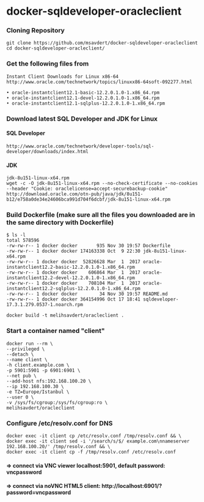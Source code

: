 # docker-sqldeveloper-oracleclient

### Cloning Repository

    git clone https://github.com/msavdert/docker-sqldeveloper-oracleclient
    cd docker-sqldeveloper-oracleclient/

### Get the following files from 

    Instant Client Downloads for Linux x86-64
    http://www.oracle.com/technetwork/topics/linuxx86-64soft-092277.html

	• oracle-instantclient12.1-basic-12.2.0.1.0-1.x86_64.rpm
	• oracle-instantclient12.1-devel-12.2.0.1.0-1.x86_64.rpm
	• oracle-instantclient12.1-sqlplus-12.2.0.1.0-1.x86_64.rpm

### Download latest SQL Developer and JDK for Linux

#### SQL Developer
    http://www.oracle.com/technetwork/developer-tools/sql-developer/downloads/index.html
#### JDK
    jdk-8u151-linux-x64.rpm
    wget -c -O jdk-8u151-linux-x64.rpm --no-check-certificate --no-cookies --header "Cookie: oraclelicense=accept-securebackup-cookie" http://download.oracle.com/otn-pub/java/jdk/8u151-b12/e758a0de34e24606bca991d704f6dcbf/jdk-8u151-linux-x64.rpm

### Build Dockerfile (make sure all the files you downloaded are in the same directory with Dockerfile)

    $ ls -l
    total 578596
    -rw-rw-r-- 1 docker docker       935 Nov 30 19:57 Dockerfile
    -rw-rw-r-- 1 docker docker 174163338 Oct  9 22:30 jdk-8u151-linux-x64.rpm
    -rw-rw-r-- 1 docker docker  52826628 Mar  1  2017 oracle-instantclient12.2-basic-12.2.0.1.0-1.x86_64.rpm
    -rw-rw-r-- 1 docker docker    606864 Mar  1  2017 oracle-instantclient12.2-devel-12.2.0.1.0-1.x86_64.rpm
    -rw-rw-r-- 1 docker docker    708104 Mar  1  2017 oracle-instantclient12.2-sqlplus-12.2.0.1.0-1.x86_64.rpm
    -rw-rw-r-- 1 docker docker        34 Nov 30 19:57 README.md
    -rw-rw-r-- 1 docker docker 364154996 Oct 17 18:41 sqldeveloper-17.3.1.279.0537-1.noarch.rpm
    
    docker build -t melihsavdert/oracleclient .

### Start a container named "client"

    docker run --rm \
    --privileged \
    --detach \
    --name client \
    -h client.example.com \
    -p 5901:5901 -p 6901:6901 \
    --net pub \
    --add-host nfs:192.168.100.20 \
    --ip 192.168.100.30 \
    -e TZ=Europe/Istanbul \
    --user 0 \
    -v /sys/fs/cgroup:/sys/fs/cgroup:ro \
    melihsavdert/oracleclient

### Configure /etc/resolv.conf for DNS
    
    docker exec -it client cp /etc/resolv.conf /tmp/resolv.conf && \
    docker exec -it client sed -i '/search/s/$/ example.com\nnameserver 192.168.100.20/' /tmp/resolv.conf && \
    docker exec -it client cp -f /tmp/resolv.conf /etc/resolv.conf
    
#### => connect via VNC viewer localhost:5901, default password: vncpassword
#### => connect via noVNC HTML5 client: http://localhost:6901/?password=vncpassword
